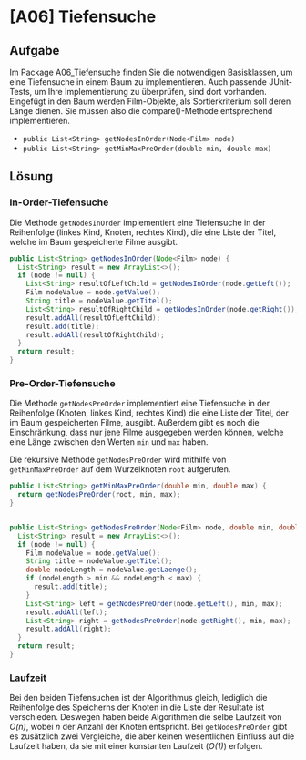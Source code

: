 # [A06] Tiefensuche

## Aufgabe

Im Package A06_Tiefensuche finden Sie die notwendigen Basisklassen, um eine Tiefensuche in einem Baum zu implementieren. Auch passende JUnit-Tests, um Ihre Implementierung zu überprüfen, sind dort vorhanden. Eingefügt in den Baum werden Film-Objekte, als Sortierkriterium soll deren Länge dienen. Sie müssen also die compare()-Methode entsprechend implementieren.

* `public List<String> getNodesInOrder(Node<Film> node)`
* `public List<String> getMinMaxPreOrder(double min, double max)`

## Lösung

### In-Order-Tiefensuche

Die Methode `getNodesInOrder` implementiert eine Tiefensuche in der Reihenfolge
(linkes Kind, Knoten, rechtes Kind), die eine Liste der Titel, welche im Baum gespeicherte Filme ausgibt.

```java
public List<String> getNodesInOrder(Node<Film> node) {
  List<String> result = new ArrayList<>();
  if (node != null) {
    List<String> resultOfLeftChild = getNodesInOrder(node.getLeft());
    Film nodeValue = node.getValue();
    String title = nodeValue.getTitel();
    List<String> resultOfRightChild = getNodesInOrder(node.getRight());
    result.addAll(resultOfLeftChild);
    result.add(title);
    result.addAll(resultOfRightChild);
  }
  return result;
}
```

### Pre-Order-Tiefensuche

Die Methode `getNodesPreOrder` implementiert eine Tiefensuche in der Reihenfolge
(Knoten, linkes Kind, rechtes Kind) die eine Liste der Titel, der im Baum gespeicherten Filme, ausgibt. Außerdem gibt es noch die Einschränkung, dass nur jene Filme ausgegeben werden können, welche eine Länge zwischen den Werten `min` und `max` haben.

Die rekursive Methode `getNodesPreOrder` wird mithilfe von `getMinMaxPreOrder` auf dem Wurzelknoten `root` aufgerufen.

```java
public List<String> getMinMaxPreOrder(double min, double max) {
  return getNodesPreOrder(root, min, max);
}
```

```java

public List<String> getNodesPreOrder(Node<Film> node, double min, double max) {
  List<String> result = new ArrayList<>();
  if (node != null) {
    Film nodeValue = node.getValue();
    String title = nodeValue.getTitel();
    double nodeLength = nodeValue.getLaenge();
    if (nodeLength > min && nodeLength < max) {
      result.add(title);
    }
    List<String> left = getNodesPreOrder(node.getLeft(), min, max);
    result.addAll(left);
    List<String> right = getNodesPreOrder(node.getRight(), min, max);
    result.addAll(right);
  }
  return result;
}
```

### Laufzeit

Bei den beiden Tiefensuchen ist der Algorithmus gleich, lediglich die Reihenfolge des Speicherns der Knoten in die Liste der Resultate ist verschieden. Deswegen haben beide Algorithmen die selbe Laufzeit von *O(n)*, wobei *n* der Anzahl der Knoten entspricht. Bei `getNodesPreOrder` gibt es zusätzlich zwei Vergleiche, die aber keinen wesentlichen Einfluss auf die Laufzeit haben, da sie mit einer konstanten Laufzeit (*O(1)*) erfolgen.
